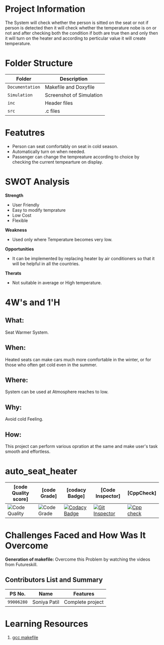 # Project Information

The System will check whether the person is sitted on the seat or not if person is detected then it will check whether the temperature nobe is on or not and after checking both the condition if both are true then and only then it will turn on the heater and according to perticular value it will create temperature.   

# Folder Structure

|Folder        |Description |
|-------------|-----------|
|`Documentation`|Makefile and Doxyfile|
|`Simulation`|Screenshot of Simulation|
|`inc`|Header files|
|`src`|.c files|


# Featutres

- Person can seat comfortably on seat in cold season.
- Automatically turn on when needed.
- Passenger can change the tempreature according to choice by checking the current tempearture on display.


# SWOT Analysis

**Strength**
- User Friendly
- Easy to modify temprature
- Low Cost
- Flexible

**Weakness**

- Used only where Temperature becomes very low.

**Opportunities**
- It can be implemented by replacing heater by air conditioners so that it will be helpful in all the countries.

**Therats**

- Not suitable in average or High temperature.

# 4W&#39;s and 1&#39;H


## What:

Seat Warmer System. 

## When:

Heated seats can make cars much more comfortable in the winter, or for those who often get cold even in the summer.

## Where:

System can be used at Atmosphere reaches to low.

## Why:

Avoid cold Feeling.

## How:

This project can perform various opration at the same and make user's task smooth and effortless.

# auto_seat_heater
|[code Quality score]|[code Grade]|[codacy Badge]|[Code Inspector]|[CppCheck]|
|-----|------|------|-----|----|
|![Code Quality](https://www.code-inspector.com/project/28704/score/svg) | ![Code Grade](https://www.code-inspector.com/project/28704/status/svg)|[![Codacy Badge](https://app.codacy.com/project/badge/Grade/d8e4a3d96cfa4b55ab74e88946024b2c)](https://www.codacy.com/gh/soniyasp20/auto_seat_heater/dashboard?utm_source=github.com&amp;utm_medium=referral&amp;utm_content=soniyasp20/auto_seat_heater&amp;utm_campaign=Badge_Grade)|[![Git Inspector](https://github.com/soniyasp20/auto_seat_heater/actions/workflows/Git_Inspector%20(1).yml/badge.svg?branch=main)](https://github.com/soniyasp20/auto_seat_heater/actions/workflows/Git_Inspector%20(1).yml)|[![Cpp check](https://github.com/soniyasp20/auto_seat_heater/actions/workflows/cppcheck.yml/badge.svg)](https://github.com/soniyasp20/auto_seat_heater/actions/workflows/cppcheck.yml)

# Challenges Faced and How Was It Overcome

**Generation of makefile:** Overcome this Problem by watching the videos from Futureskill.

## Contributors List and Summary

|PS No. |  Name   |    Features    |
|:---:|:---:|:---:|
|`99006280` | Soniya Patil  | Complete project   |

# Learning Resources

1. [gcc makefile]( https://www3.ntu.edu.sg/home/ehchua/programming/cpp/gcc_make.html#zz-2.1) 
